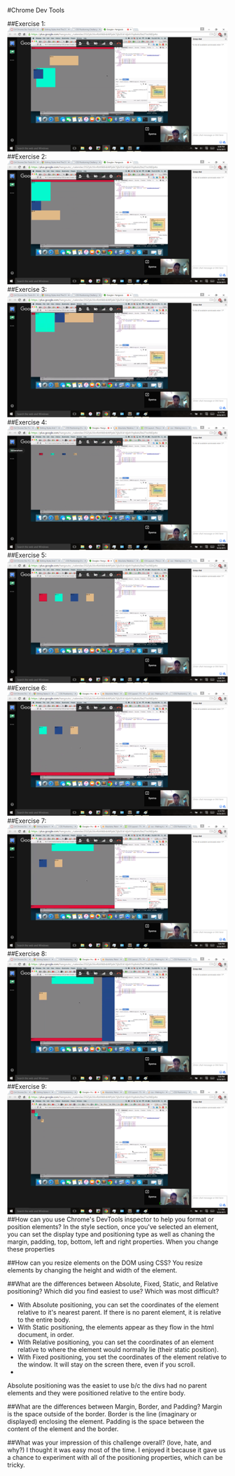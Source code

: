 #Chrome Dev Tools

##Exercise 1:
![Screenshot 1](../../week-2/screenshot1.png)
##Exercise 2:
![Screenshot 2](../../week-2/screenshot2.png)
##Exercise 3:
![Screenshot 3](../../week-2/screenshot3.png)
##Exercise 4:
![Screenshot 4](../../week-2/screenshot4.png)
##Exercise 5:
![Screenshot 5](../../week-2/screenshot5.png)
##Exercise 6:
![Screenshot 6](../../week-2/screenshot6.png)
##Exercise 7:
![Screenshot 7](../../week-2/screenshot7.png)
##Exercise 8:
![Screenshot 8](../../week-2/screenshot8.png)
##Exercise 9:
![Screenshot 9](../../week-2/screenshot9.png)
##How can you use Chrome's DevTools inspector to help you format or position elements?
In the style section, once you've selected an element, you can set the display type and positioning type as well as chaning the margin, padding, top, bottom, left and right properties. When you change these properties

##How can you resize elements on the DOM using CSS?
You resize elements by changing the height and width of the element.

##What are the differences between Absolute, Fixed, Static, and Relative positioning? Which did you find easiest to use? Which was most difficult?
* With Absolute positioning, you can set the coordinates of the element relative to it's nearest parent. If there is no parent element, it is relative to the entire body.
* With Static positioning, the elements appear as they flow in the html document, in order.
* With Relative positioning, you can set the coordinates of an element relative to where the element would normally lie (their static position).
* With Fixed positioning, you set the coordinates of the element relative to the window. It will stay on the screen there, even if you scroll.
* 

Absolute positioning was the easiet to use b/c the divs had no parent elements and they were positioned relative to the entire body.

##What are the differences between Margin, Border, and Padding?
Margin is the space outside of the border. Border is the line (imaginary or displayed) enclosing the element. Padding is the space between the content of the element and the border.

##What was your impression of this challenge overall? (love, hate, and why?)
I thought it was easy most of the time. I enjoyed it because it gave us a chance to experiment with all of the positioning properties, which can be tricky.